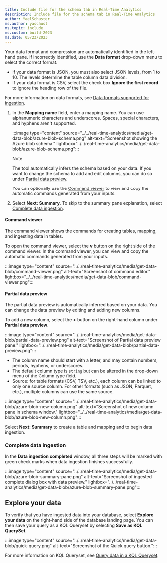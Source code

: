 ```yaml
---
title: Include file for the schema tab in Real-Time Analytics
description: Include file for the schema tab in Real-Time Analytics
author: YaelSchuster
ms.author: yaschust
ms.topic: include
ms.custom: build-2023
ms.date: 05/23/2023
---
```


Your data format and compression are automatically identified in the left-hand pane. If incorrectly identified, use the **Data format** drop-down menu to select the correct format.

* If your data format is JSON, you must also select JSON levels, from 1 to 10. The levels determine the table column data division.
* If your data format is CSV, select the check box **Ignore the first record** to ignore the heading row of the file.

For more information on data formats, see [Data formats supported  for ingestion](/azure/data-explorer/ingestion-supported-formats?context=/fabric/context/context&pivots=fabric).

1. In the **Mapping name** field, enter a mapping name. You can use alphanumeric characters and underscores. Spaces, special characters, and hyphens aren't supported.

    :::image type="content" source="../../real-time-analytics/media/get-data-blob/azure-blob-schema.png" alt-text="Screenshot showing the Azure blob schema."  lightbox="../../real-time-analytics/media/get-data-blob/azure-blob-schema.png":::

    >[!NOTE]
    >
    > The tool automatically infers the schema based on your data. If you want to change the schema to add and edit columns, you can do so under [Partial data preview](#partial-data-preview).
    >
    > You can optionally use the [Command viewer](#command-viewer) to view and copy the automatic commands generated from your inputs.

1. Select **Next: Summary**. To skip to the summary pane explanation, select [Complete data ingestion](#complete-data-ingestion).

#### Command viewer

The command viewer shows the commands for creating tables, mapping, and ingesting data in tables.

To open the command viewer, select the **v** button on the right side of the command viewer. In the command viewer, you can view and copy the automatic commands generated from your inputs.

:::image type="content" source="../../real-time-analytics/media/get-data-blob/command-viewer.png" alt-text="Screenshot of command editor."  lightbox="../../real-time-analytics/media/get-data-blob/command-viewer.png":::

#### Partial data preview

The partial data preview is automatically inferred based on your data. You can change the data preview by editing and adding new columns.

To add a new column, select the **+** button on the right-hand column under **Partial data preview**.

:::image type="content" source="../../real-time-analytics/media/get-data-blob/partial-data-preview.png" alt-text="Screenshot of Partial data preview pane."  lightbox="../../real-time-analytics/media/get-data-blob/partial-data-preview.png":::

* The column name should start with a letter, and may contain numbers, periods, hyphens, or underscores.
* The default column type is `string` but can be altered in the drop-down menu of the Column type field.
* Source: for table formats (CSV, TSV, etc.), each column can be linked to only one source column. For other formats (such as JSON, Parquet, etc.), multiple columns can use the same source.

:::image type="content" source="../../real-time-analytics/media/get-data-blob/azure-blob-new-column.png" alt-text="Screenshot of new column pane in schema window."  lightbox="../../real-time-analytics/media/get-data-blob/azure-blob-new-column.png":::

Select **Next: Summary** to create a table and mapping and to begin data ingestion.

### Complete data ingestion

In the **Data ingestion completed** window, all three steps will be marked with green check marks when data ingestion finishes successfully.

:::image type="content" source="../../real-time-analytics/media/get-data-blob/azure-blob-summary-pane.png" alt-text="Screenshot of ingested complete dialog box with data preview."  lightbox="../../real-time-analytics/media/get-data-blob/azure-blob-summary-pane.png":::

## Explore your data

To verify that you have ingested data into your database, select **Explore your data** on the right-hand side of the database landing page. You can then save your query as a KQL Queryset by selecting **Save as KQL QuerySet**.

:::image type="content" source="../../real-time-analytics/media/get-data-blob/quick-query.png" alt-text="Screenshot of the Quick query button.":::

For more information on KQL Queryset, see [Query data in a KQL Queryset](../../real-time-analytics/kusto-query-set.md).
